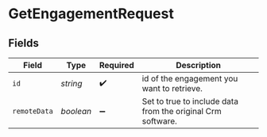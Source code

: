 # GetEngagementRequest


## Fields

| Field                                                       | Type                                                        | Required                                                    | Description                                                 |
| ----------------------------------------------------------- | ----------------------------------------------------------- | ----------------------------------------------------------- | ----------------------------------------------------------- |
| `id`                                                        | *string*                                                    | :heavy_check_mark:                                          | id of the engagement you want to retrieve.                  |
| `remoteData`                                                | *boolean*                                                   | :heavy_minus_sign:                                          | Set to true to include data from the original Crm software. |